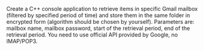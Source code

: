Create a C++ console application to retrieve items in specific Gmail mailbox (filtered by specified period of time) and store them in the same folder in encrypted form (algorithm should be chosen by yourself). Parameters are: mailbox name, mailbox password, start of the retrieval period, end of the retrieval period. You need to use official API provided by Google, no IMAP/POP3. 